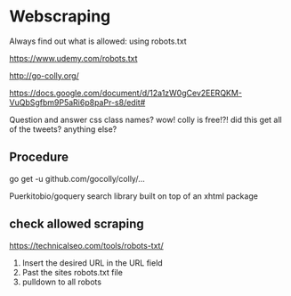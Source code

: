 # Webscraping

Always find out what is allowed: 
using robots.txt


https://www.udemy.com/robots.txt

http://go-colly.org/

https://docs.google.com/document/d/12a1zW0gCev2EERQKM-VuQbSgfbm9P5aRi6p8paPr-s8/edit#


Question and answer
css class names?
wow! colly is free!?!
did this get all of the tweets?
anything else?


## Procedure

go get -u github.com/gocolly/colly/...

Puerkitobio/goquery
search library built on top of an xhtml package

## check allowed scraping

https://technicalseo.com/tools/robots-txt/

1. Insert the desired URL in the URL field
2. Past the sites robots.txt file
3. pulldown to all robots


